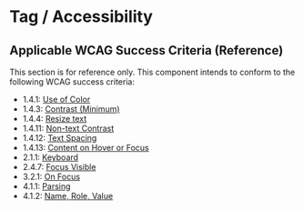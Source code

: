 # Tag / Accessibility

## Applicable WCAG Success Criteria (Reference)

This section is for reference only. This component intends to conform to the following WCAG success criteria:

<ul class="dummy-list">
  <li>1.4.1:
    <a
      href="https://www.w3.org/WAI/WCAG21/Understanding/use-of-color.html"
      rel="noopener noreferrer"
      target="_blank"
    >Use of Color</a>
  </li>
  <li>1.4.3:
    <a
      href="https://www.w3.org/WAI/WCAG21/Understanding/contrast-minimum.html"
      rel="noopener noreferrer"
      target="_blank"
    >Contrast (Minimum)</a>
  </li>
  <li>1.4.4:
    <a
      href="https://www.w3.org/WAI/WCAG21/Understanding/resize-text.html"
      rel="noopener noreferrer"
      target="_blank"
    >Resize text</a>
  </li>
  <li>1.4.11:
    <a
      href="https://www.w3.org/WAI/WCAG21/Understanding/non-text-contrast.html"
      rel="noopener noreferrer"
      target="_blank"
    >Non-text Contrast</a>
  </li>
  <li>1.4.12:
    <a
      href="https://www.w3.org/WAI/WCAG21/Understanding/text-spacing.html"
      rel="noopener noreferrer"
      target="_blank"
    >Text Spacing</a>
  </li>
  <li>1.4.13:
    <a
      href="https://www.w3.org/WAI/WCAG21/Understanding/content-on-hover-or-focus.html"
      rel="noopener noreferrer"
      target="_blank"
    >Content on Hover or Focus</a>
  </li>
  <li>2.1.1:
    <a
      href="https://www.w3.org/WAI/WCAG21/Understanding/keyboard.html"
      rel="noopener noreferrer"
      target="_blank"
    >Keyboard</a>
  </li>
  <li>2.4.7:
    <a
      href="https://www.w3.org/WAI/WCAG21/Understanding/focus-visible.html"
      rel="noopener noreferrer"
      target="_blank"
    >Focus Visible</a>
  </li>
  <li>3.2.1:
    <a href="https://www.w3.org/WAI/WCAG21/Understanding/on-focus.html" rel="noopener noreferrer" target="_blank">On
      Focus</a>
  </li>
  <li>4.1.1:
    <a
      href="https://www.w3.org/WAI/WCAG21/Understanding/parsing.html"
      rel="noopener noreferrer"
      target="_blank"
    >Parsing</a>
  </li>
  <li>4.1.2:
    <a
      href="https://www.w3.org/WAI/WCAG21/Understanding/name-role-value.html"
      rel="noopener noreferrer"
      target="_blank"
    >Name, Role, Value</a>
  </li>
</ul>

